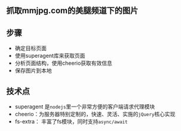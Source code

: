 ## 抓取mmjpg.com的美腿频道下的图片

## 步骤
 - 确定目标页面
 - 使用superagent库来获取页面
 - 分析页面结构，使用cheerio获取有效信息
 - 保存图片到本地

 ## 技术点
 - superagent 是`nodejs`里一个非常方便的客户端请求代理模块
 - cheerio：为服务器特别定制的，快速、灵活、实施的`jQuery`核心实现
 - fs-extra： 丰富了fs模块，同时支持`async/await`
 